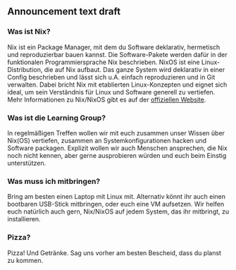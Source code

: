 ## Announcement text draft

### Was ist Nix?

Nix ist ein Package Manager, mit dem du Software deklarativ, hermetisch und reproduzierbar bauen kannst. Die Software-Pakete werden dafür in der funktionalen Programmiersprache Nix beschrieben. NixOS ist eine Linux-Distribution, die auf Nix aufbaut. Das ganze System wird deklarativ in einer Config beschrieben und lässt sich u.A. einfach reproduzieren und in Git verwalten. Dabei bricht Nix mit etablierten Linux-Konzepten und eignet sich ideal, um sein Verständnis für Linux und Software generell zu vertiefen.
Mehr Informationen zu Nix/NixOS gibt es auf der [offiziellen Website](https://nixos.org/).

### Was ist die Learning Group?

In regelmäßigen Treffen wollen wir mit euch zusammen unser Wissen über Nix(OS) vertiefen, zusammen an Systemkonfigurationen hacken und Software packagen. Explizit wollen wir auch Menschen ansprechen, die Nix noch nicht kennen, aber gerne ausprobieren würden und euch beim Einstig unterstützen.

### Was muss ich mitbringen?

Bring am besten einen Laptop mit Linux mit. Alternativ könnt ihr auch einen bootbaren USB-Stick mitbringen, oder euch eine VM aufsetzen. Wir helfen euch natürlich auch gern, Nix/NixOS auf jedem System, das ihr mitbringt, zu installieren.

### Pizza?

Pizza! Und Getränke. Sag uns vorher am besten Bescheid, dass du planst zu kommen.
